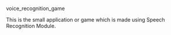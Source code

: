 voice_recognition_game

This is the small application or game which is made using Speech Recognition Module.
